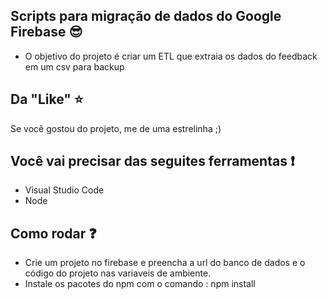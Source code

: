 ## Scripts para migração de dados do Google Firebase :sunglasses:

- O objetivo do projeto é criar um ETL que extraia os dados do feedback em um csv para backup

## Da "Like" :star:

Se você gostou do projeto, me de uma estrelinha ;)

## Você vai precisar das seguites ferramentas :exclamation:

- Visual Studio Code
- Node

## Como rodar :question:

- Crie um projeto no firebase e preencha a url do banco de dados e o código do projeto nas variaveis de ambiente.
- Instale os pacotes do npm com o comando : npm install
